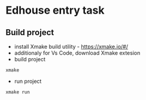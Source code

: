 # Edhouse entry task

## Build project
- install Xmake build utility - https://xmake.io/#/
- additionaly for Vs Code, download Xmake extesion
- build project
```colsole
xmake
```
- run project
```colsole
xmake run
```